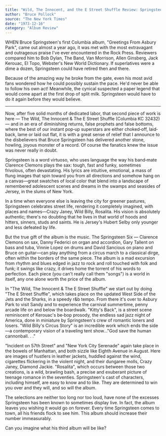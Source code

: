 ```yaml
---
title: "Wild, The Innocent, and the E Street Shuffle Review: Springsteen Celebrates Street Life"
author: "Bruce Pollock"
source: "The New York Times"
date: "1973-12-16"
category: "Album Review"
---
```


WHEN Bruce Springsteen's first Columbia album, "Greetings From Asbury Park", came out almost a year ago, it was met with the most extravagant and outrageous praise I've ever encountered in the Rock Press. Reviewers compared him to Bob Dylan, The Band, Van Morrison, Allen Ginsberg, Jack Kerouac, El Topo, Webster's New World Dictionary. If superlatives were a dime a dozen, Springsteen could have retired then and there.

Because of the amazing way he broke from the gate, even his most avid fans wondered how he could possibly sustain the pace. He'd never be able to follow his own act! Meanwhile, the cynical suspected a paper legend that would come apart at the first drop of split milk. Springsteen would have to do it again before they would believe.

---

Now, after five solid months of dedicated labor, that second piece of work is here — The Wild, The Innocent & The E Street Shuffle (Columbia KC 32432) — and in an era of diminishing returns, false prophets and false bottoms, where the best of our instant pop‐up superstars are either choked‐off, laid‐back, lame or laid out flat, it is with a great sense of relief that I announce to the disbelievers that Bruce Springsteen has delivered another stone, howling, joyous monster of a record. Of course the fanatics knew the issue was never really in doubt.

Springsteen is a word virtuoso, who uses language the way his band‐mate Clarence Clemons plays the sax: tough, fast and funky, sometimes frivolous, often devastating. His lyrics are intuitive, emotional, a mass of flung images that spin toward you from all directions and somehow hang on a canvas—great swatches of local color that blend into a landscape of remembered adolescent scenes and dreams in the swamps and seasides of Jersey, in the slums of New York.

In a time when everyone else is leaving the city for greener pastures, Springsteen celebrates street life, rendering it completely imagined, with places and names—Crazy Janey, Wild Billy, Rosalita. His vision is absolutely authentic; there's no doubting that he lives in that world of hoods and hitters, sinners, studs and saints. He is Jersey's Hubert Selby only younger and less defeated by life.

But the true gift of the album is the music. The Springsteen Six — Clarence Clemons on sax, Danny Federici on organ and accordion, Gary Tallent on bass and tuba, Vinnie Lopez on drums and David Sancious on piano and Bruce on guitar—can play anything from a circus march to a classical dirge, often within the borders of the same piece. The album is a mad excursion from rhythm and blues edged in jazz to rock and roll touched with folk and funk; it swings like crazy, it drives home the torrent of his words to perfection. Each piece (you can't really call them "songs") is a world in itself, any one alone worth the price of the album.

In "The Wild, The Innocent & The E Street Shuffle" we start out by doing "The E Street Shuffle", which takes place on the updated West Side of the Jets and the Sharks, in a speedy r&b tempo. From there it's over to Asbury Park to visit Sandy and to experience the carnival summertime, penny arcade life on and below the boardwalk. "Kitty's Back", is a street scene reminiscent of Kerouac's be‐bop prosody, the endless sad jazz night of America, done in miniature by Springsteen's crew of romantic loners and losers. "Wild Billy's Circus Story" is an incredible work which ends the side—a contemporary vision of a traveling tent show..."God save the human cannonball. . ."

"Incident on 57th Street" and "New York City Serenade" again take place in the bowels of Manhattan, and both sizzle like Eighth Avenue in August. Here are images of hustlers in leather jackets, huddled against the wind, cigarettes flickering in the violent night, and their dungaree molls, Crazy Janey, Diamond Jackie. "Rosalita", which occurs between those two creations, is a wild, brawling bash, a precise and exuberant picture of teenage romance in the seventies. Springsteen's cast of characters, including himself, are easy to know and to like. They are determined to win you over and they will, and so will the album.

The selections are neither too long nor too loud, have none of the excesses Springsteen has been known to sometimes display live. In fact, the album leaves you wishing it would go on forever. Every time Springsteen comes to town, all his friends flock to see him. This album should increase their number immeasurably.

Can you imagine what his third album will be like?
